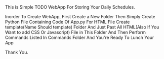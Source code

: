 This is Simple TODO WebApp For Storing Your Daily Schedules.

Inorder To Create WebApp,
First Create a New Folder
Then Simply Create Python File Containing Code Of App.py
For HTML File Create template(Name Should template) Folder And Just Past All HTML(Also If You Want to add CSS Or Javascript) File in This Folder
And Then Perform Commands Listed In Commands Folder
And You're Ready To Lunch Your App

Thank You.
